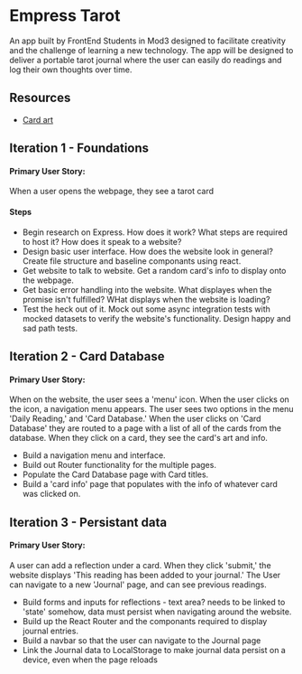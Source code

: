 # Empress Tarot
An app built by FrontEnd Students in Mod3 designed to facilitate creativity and the challenge of learning a new technology. The app will be designed to deliver a portable tarot journal where the user can easily do readings and log their own thoughts over time.

## Resources

- [Card art](https://imgur.com/a/4tylJME)

## Iteration 1 - Foundations

#### Primary User Story: 

When a user opens the webpage, they see a tarot card 

#### Steps

- Begin research on Express. How does it work? What steps are required to host it? How does it speak to a website?
- Design basic user interface. How does the website look in general? Create file structure and baseline componants using react. 
- Get website to talk to website. Get a random card's info to display onto the webpage.
- Get basic error handling into the website. What displayes when the promise isn't fulfilled? WHat displays when the website is loading? 
- Test the heck out of it. Mock out some async integration tests with mocked datasets to verify the website's functionality. Design happy and sad path tests.

## Iteration 2 - Card Database

#### Primary User Story:

When on the website, the user sees a 'menu' icon. When the user clicks on the icon, a navigation menu appears. The user sees two options in the menu 'Daily Reading,' and 'Card Database.' When the user clicks on 'Card Database' they are routed to a page with a list of all of the cards from the database. When they click on a card, they see the card's art and info.

- Build a navigation menu and interface.
- Build out Router functionality for the multiple pages.
- Populate the Card Database page with Card titles.
- Build a 'card info' page that populates with the info of whatever card was clicked on. 

## Iteration 3 - Persistant data

#### Primary User Story:

A user can add a reflection under a card. When they click 'submit,' the website displays 'This reading has been added to your journal.' The User can navigate to a new 'Journal' page, and can see previous readings.

- Build forms and inputs for reflections - text area? needs to be linked to 'state' somehow, data must persist when navigating around the website.
- Build up the React Router and the componants required to display journal entries. 
- Build a navbar so that the user can navigate to the Journal page
- Link the Journal data to LocalStorage to make journal data persist on a device, even when the page reloads